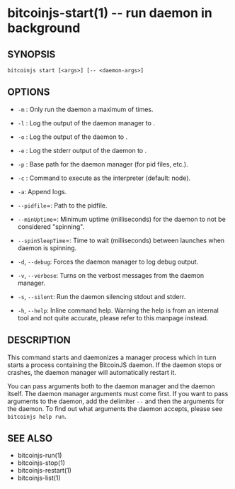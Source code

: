 bitcoinjs-start(1) -- run daemon in background
==============================================

## SYNOPSIS

    bitcoinjs start [<args>] [-- <daemon-args>]

## OPTIONS

  * `-m` <times>:
    Only run the daemon a maximum of <times> times.

  * `-l` <logfile>:
    Log the output of the daemon manager to <logfile>.

  * `-o` <outfile>:
    Log the output of the daemon to <outfile>.

  * `-e` <errfile>:
    Log the stderr output of the daemon to <errfile>.

  * `-p` <path>:
    Base path for the daemon manager (for pid files, etc.).

  * `-c` <command>:
    Command to execute as the interpreter (default: node).

  * `-a`:
    Append logs.

  * `--pidfile`=<pidfile>:
    Path to the pidfile.

  * `--minUptime`=<uptime>:
    Minimum uptime (milliseconds) for the daemon to not be considered
    "spinning".

  * `--spinSleepTime`=<delay>:
    Time to wait (milliseconds) between launches when daemon is
    spinning.

  * `-d`, `--debug`:
    Forces the daemon manager to log debug output.

  * `-v`, `--verbose`:
    Turns on the verbost messages from the daemon manager.

  * `-s`, `--silent`:
    Run the daemon silencing stdout and stderr.

  * `-h`, `--help`:
    Inline command help. Warning the help is from an internal tool and
    not quite accurate, please refer to this manpage instead.

## DESCRIPTION

This command starts and daemonizes a manager process which in turn
starts a process containing the BitcoinJS daemon. If the daemon stops
or crashes, the daemon manager will automatically restart it.

You can pass arguments both to the daemon manager and the daemon
itself. The daemon manager arguments must come first. If you want to
pass arguments to the daemon, add the delimiter `--` and then the
arguments for the daemon. To find out what arguments the daemon
accepts, please see `bitcoinjs help run`.

## SEE ALSO

* bitcoinjs-run(1)
* bitcoinjs-stop(1)
* bitcoinjs-restart(1)
* bitcoinjs-list(1)

